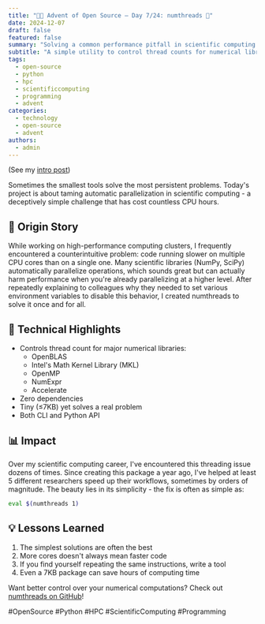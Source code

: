 ```yaml
---
title: "🎄🎁 Advent of Open Source – Day 7/24: numthreads 🧵"
date: 2024-12-07
draft: false
featured: false
summary: "Solving a common performance pitfall in scientific computing with a tiny yet powerful tool."
subtitle: "A simple utility to control thread counts for numerical libraries, preventing performance degradation."
tags:
  - open-source
  - python
  - hpc
  - scientificcomputing
  - programming
  - advent
categories:
  - technology
  - open-source
  - advent
authors:
  - admin
---
```


(See my [intro post](https://www.linkedin.com/posts/basnijholt_advent-of-open-source-celebrating-activity-7269075513002909697-M89J))

Sometimes the smallest tools solve the most persistent problems. Today's project is about taming automatic parallelization in scientific computing - a deceptively simple challenge that has cost countless CPU hours.

## 📖 Origin Story

While working on high-performance computing clusters, I frequently encountered a counterintuitive problem: code running slower on multiple CPU cores than on a single one. Many scientific libraries (NumPy, SciPy) automatically parallelize operations, which sounds great but can actually harm performance when you're already parallelizing at a higher level. After repeatedly explaining to colleagues why they needed to set various environment variables to disable this behavior, I created numthreads to solve it once and for all.

## 🔧 Technical Highlights

- Controls thread count for major numerical libraries:
  - OpenBLAS
  - Intel's Math Kernel Library (MKL)
  - OpenMP
  - NumExpr
  - Accelerate
- Zero dependencies
- Tiny (≤7KB) yet solves a real problem
- Both CLI and Python API

## 📊 Impact

Over my scientific computing career, I've encountered this threading issue dozens of times. Since creating this package a year ago, I've helped at least 5 different researchers speed up their workflows, sometimes by orders of magnitude. The beauty lies in its simplicity - the fix is often as simple as:

```bash
eval $(numthreads 1)
```

## 💡 Lessons Learned

1. The simplest solutions are often the best
2. More cores doesn't always mean faster code
3. If you find yourself repeating the same instructions, write a tool
4. Even a 7KB package can save hours of computing time

Want better control over your numerical computations? Check out [numthreads on GitHub](https://github.com/basnijholt/numthreads)!

#OpenSource #Python #HPC #ScientificComputing #Programming
